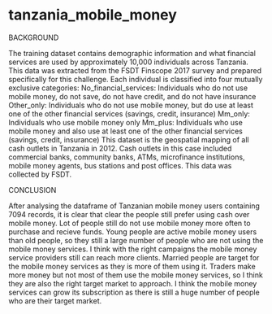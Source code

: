 # tanzania_mobile_money

BACKGROUND

The training dataset contains demographic information and what financial services are used by approximately 10,000 individuals across Tanzania. This data was extracted from the FSDT Finscope 2017 survey and prepared specifically for this challenge.
Each individual is classified into four mutually exclusive categories:
No_financial_services: Individuals who do not use mobile money, do not save, do not have credit, and do not have insurance
Other_only: Individuals who do not use mobile money, but do use at least one of the other financial services (savings, credit, insurance)
Mm_only: Individuals who use mobile money only
Mm_plus: Individuals who use mobile money and also use at least one of the other financial services (savings, credit, insurance)
This dataset is the geospatial mapping of all cash outlets in Tanzania in 2012. Cash outlets in this case included commercial banks, community banks, ATMs, microfinance institutions, mobile money agents, bus stations and post offices. This data was collected by FSDT.


CONCLUSION

After analysing the dataframe of Tanzanian mobile money users containing 7094 records, it is clear that clear the people still prefer using cash over mobile money. Lot of people still do not use mobile money more often to purchase and recieve funds.
Young people are active mobile money users than old people, so they still a large number of people who are not using the mobile money services. I think with the right campaigns the mobile money service providers still can reach more clients.
Married people are target for the mobile money services as they is more of them using it. Traders make more money but not most of them use the mobile money services, so I think they are also the right target market to approach. I think the mobile money services can grow its subscription as there is still a huge number of people who are their target market.
